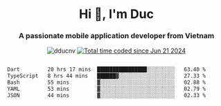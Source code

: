 <h1 align="center">
  Hi 👋, I'm  Duc</h1>
<h3 align="center">A passionate mobile application developer from Vietnam</h3>  
  
<p align="center"> <img src="https://komarev.com/ghpvc/?username=dducnv&label=Profile%20views&color=0e75b6&style=flat" alt="dducnv" /> 
<a href="https://wakatime.com/@4d2a2cd9-1bcb-4dd1-84a4-dce128a35137"><img src="https://wakatime.com/badge/user/4d2a2cd9-1bcb-4dd1-84a4-dce128a35137.svg" alt="Total time coded since Jun 21 2024" /></a>
</p>  

<div style="width: 100vw; overflow-x: auto; flex:center">
  <!--START_SECTION:waka-->

```txt
Dart         20 hrs 17 mins  ████████████████░░░░░░░░░   63.40 %
TypeScript   8 hrs 44 mins   ██████▓░░░░░░░░░░░░░░░░░░   27.33 %
Bash         55 mins         ▓░░░░░░░░░░░░░░░░░░░░░░░░   02.88 %
YAML         53 mins         ▓░░░░░░░░░░░░░░░░░░░░░░░░   02.79 %
JSON         44 mins         ▓░░░░░░░░░░░░░░░░░░░░░░░░   02.33 %
```

<!--END_SECTION:waka-->
</div>




  

